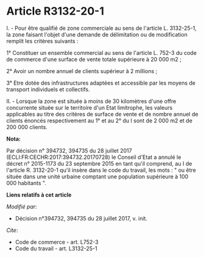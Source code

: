 # Article R3132-20-1

I. - Pour être qualifié de zone commerciale au sens de l'article L. 3132-25-1, la zone faisant l'objet d'une demande de
délimitation ou de modification remplit les critères suivants :

1° Constituer un ensemble commercial au sens de l'article L. 752-3 du code de commerce d'une surface de vente totale
supérieure à 20 000 m2 ;

2° Avoir un nombre annuel de clients supérieur à 2 millions ;

3° Etre dotée des infrastructures adaptées et accessible par les moyens de transport individuels et collectifs.

II. - Lorsque la zone est située à moins de 30 kilomètres d'une offre concurrente située sur le territoire d'un Etat
limitrophe, les valeurs applicables au titre des critères de surface de vente et de nombre annuel de clients énoncés
respectivement au 1° et au 2° du I sont de 2 000 m2 et de 200 000 clients.

**Nota:**

Par décision n° 394732, 394735 du 28 juillet 2017 (ECLI:FR:CECHR:2017:394732.20170728) le Conseil d'Etat a annulé le décret
n° 2015-1173 du 23 septembre 2015 en tant qu'il comprend, au I de l'article R. 3132-20-1 qu'il insère dans le code du
travail, les mots : " ou être située dans une unité urbaine comptant une population supérieure à 100 000 habitants ".

**Liens relatifs à cet article**

_Modifié par_:

  - Décision n°394732, 394735 du 28 juillet 2017, v. init.

_Cite_:

  - Code de commerce - art. L752-3
  - Code du travail - art. L3132-25-1
